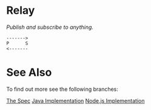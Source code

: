 Relay
=====

_Publish and subscribe to anything._

    ------->
    P      S 
    <-------  

See Also
========

To find out more see the following branches:

[The Spec](spec-master) 
[Java Implementation](java-master) 
[Node.js Implementation](nodejs-master) 

